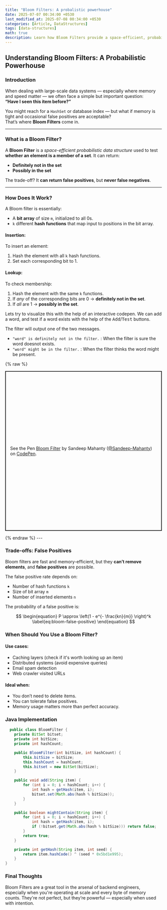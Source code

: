 ```yaml
---
title: "Bloom Filters: A probalistic powerhouse"
date: 2025-07-07 00:34:00 +0530
last_modified_at: 2025-07-08 00:34:00 +0530
categories: [Article, DataStructures]
tags: [data-structures]
math: true
description: Learn how Bloom Filters provide a space-efficient, probabilistic way to test set membership in large-scale systems.
---
```


## Understanding Bloom Filters: A Probabilistic Powerhouse

### Introduction

When dealing with large-scale data systems — especially where memory and speed matter — we often face a simple but important question:  
**“Have I seen this item before?”**

You might reach for a `HashSet` or database index — but what if memory is tight and occasional false positives are acceptable?  
That’s where **Bloom Filters** come in.

---

### What is a Bloom Filter?

A **Bloom Filter** is a *space-efficient probabilistic data structure* used to test **whether an element is a member of a set**. It can return:

- **Definitely not in the set**
- **Possibly in the set**

The trade-off? It **can return false positives**, but **never false negatives**.

---

### How Does It Work?

A Bloom filter is essentially:

- A **bit array** of size `m`, initialized to all 0s.
- `k` different **hash functions** that map input to positions in the bit array.

#### Insertion:
To insert an element:
1. Hash the element with all `k` hash functions.
2. Set each corresponding bit to 1.

#### Lookup:
To check membership:
1. Hash the element with the same `k` functions.
2. If *any* of the corresponding bits are 0 → **definitely not in the set**.
3. If *all* are 1 → **possibly in the set**.

Lets try to visualize this with the help of an interactive codepen. We can add a word, and test if a word exists with the help of the <kbd>Add</kbd>/<kbd>Test</kbd> buttons.

The filter will output one of the two messages. 
- `"word" is definitely not in the filter.` : When the filter is sure the word doesnot exists.
- `"word" might be in the filter.` : When the filter thinks the word might be present.

{% raw %}
<p class="codepen" data-height="512" data-default-tab="result" data-slug-hash="raOBqQx" data-pen-title="Bloom Filter" data-user="Sandeep-Mahanty" style="height: 512px; box-sizing: border-box; display: flex; align-items: center; justify-content: center; border: 2px solid; margin: 1em 0; padding: 1em;">
  <span>See the Pen <a href="https://codepen.io/Sandeep-Mahanty/pen/raOBqQx">
  Bloom Filter</a> by Sandeep Mahanty (<a href="https://codepen.io/Sandeep-Mahanty">@Sandeep-Mahanty</a>)
  on <a href="https://codepen.io">CodePen</a>.</span>
</p>
<script async src="https://public.codepenassets.com/embed/index.js"></script>
{% endraw %}
---

### Trade-offs: False Positives

Bloom filters are fast and memory-efficient, but they **can’t remove elements**, and **false positives** are possible.

The false positive rate depends on:

- Number of hash functions `k`
- Size of bit array `m`
- Number of inserted elements `n`

The probability of a false positive is:

$$
\begin{equation}
  P \approx \left(1 - e^{- \frac{kn}{m}} \right)^k
  \label{eq:bloom-false-positive}
\end{equation}
$$

### When Should You Use a Bloom Filter?

#### Use cases:
- Caching layers (check if it's worth looking up an item)
- Distributed systems (avoid expensive queries)
- Email spam detection
- Web crawler visited URLs

#### Ideal when:
- You don’t need to delete items.
- You can tolerate false positives.
- Memory usage matters more than perfect accuracy.

### Java Implementation

```java
  public class BloomFilter {
    private BitSet bitset;
    private int bitSize;
    private int hashCount;

    public BloomFilter(int bitSize, int hashCount) {
        this.bitSize = bitSize;
        this.hashCount = hashCount;
        this.bitset = new BitSet(bitSize);
    }

    public void add(String item) {
        for (int i = 0; i < hashCount; i++) {
            int hash = getHash(item, i);
            bitset.set(Math.abs(hash % bitSize));
        }
    }

    public boolean mightContain(String item) {
        for (int i = 0; i < hashCount; i++) {
            int hash = getHash(item, i);
            if (!bitset.get(Math.abs(hash % bitSize))) return false;
        }
        return true;
    }

    private int getHash(String item, int seed) {
        return item.hashCode() ^ (seed * 0x5bd1e995);
    }
}
```

### Final Thoughts

Bloom Filters are a great tool in the arsenal of backend engineers, especially when you're operating at scale and every byte of memory counts. They're not perfect, but they’re powerful — especially when used with intention.
